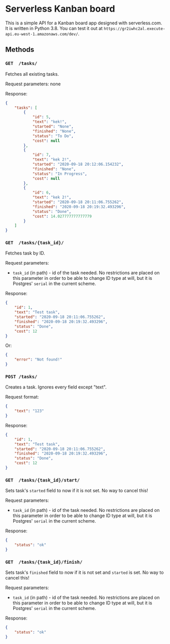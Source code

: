 # Serverless Kanban board
This is a simple API for a Kanban board app designed with serverless.com. It is written in Python 3.8. You can test it out at `https://gr2iwhc2al.execute-api.eu-west-1.amazonaws.com/dev/`.

## Methods

### `GET  /tasks/`

Fetches all existing tasks.

Request parameters: none

Response:

```json
{
    "tasks": [
        {
            "id": 5,
            "text": "kek!",
            "started": "None",
            "finished": "None",
            "status": "To Do",
            "cost": null
        },
        {
            "id": 7,
            "text": "kek 2!",
            "started": "2020-09-18 20:12:06.154232",
            "finished": "None",
            "status": "In Progress",
            "cost": null
        },
        {
            "id": 6,
            "text": "kek 2!",
            "started": "2020-09-18 20:11:06.755262",
            "finished": "2020-09-18 20:19:32.493296",
            "status": "Done",
            "cost": 14.027777777777779
        }
    ]
}
```

### `GET  /tasks/{task_id}/`

Fetches task by ID.

Request parameters:

* `task_id` (in path) - id of the task needed. No restrictions are placed on this parameter in order to be able to change ID type at will, but it is Postgres' `serial` in the current scheme.

Response:

```json
{
    "id": 1,
    "text": "Test task",
    "started": "2020-09-18 20:11:06.755262",
    "finished": "2020-09-18 20:19:32.493296",
    "status": "Done",
    "cost": 12
}
```

Or:

```json
{
    "error": "Not found!"
}
```

### `POST /tasks/`

Creates a task. Ignores every field except "text".

Request format:

```json
{
    "text": "123"
}
```

Response:

```json
{
    "id": 1,
    "text": "Test task",
    "started": "2020-09-18 20:11:06.755262",
    "finished": "2020-09-18 20:19:32.493296",
    "status": "Done",
    "cost": 12
}
```

### `GET  /tasks/{task_id}/start/`

Sets task's `started` field to now if it is not set. No way to cancel this!

Request parameters: 

* `task_id` (in path) - id of the task needed. No restrictions are placed on this parameter in order to be able to change ID type at will, but it is Postgres' `serial` in the current scheme.

Response:
```json
{
    "status": "ok"
}
```

### `GET  /tasks/{task_id}/finish/`

Sets task's `finished` field to now if it is not set and `started` is set. No way to cancel this!

Request parameters:

* `task_id` (in path) - id of the task needed. No restrictions are placed on this parameter in order to be able to change ID type at will, but it is Postgres' `serial` in the current scheme.

Response:
```json
{
    "status": "ok"
}
```
